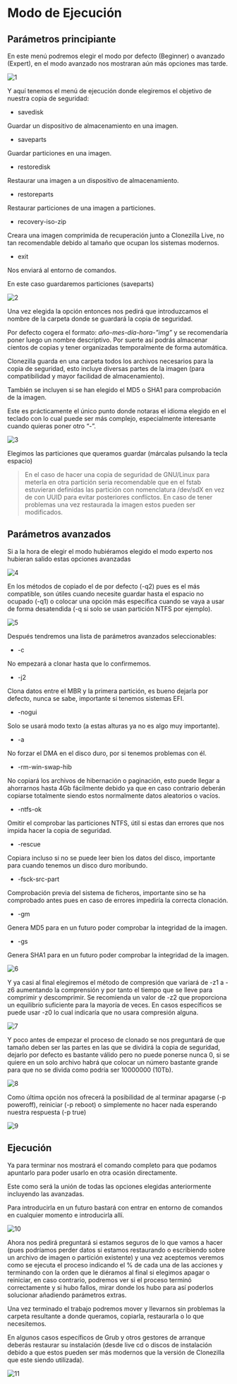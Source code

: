 # Modo de Ejecución

## Parámetros principiante

En este menú podremos elegir el modo por defecto (Beginner) o avanzado (Expert), en el modo avanzado nos mostraran aún más opciones mas tarde.

![1](./img/img_experto/1.png)

Y aquí tenemos el menú de ejecución donde elegiremos el objetivo de nuestra copia de seguridad:
* savedisk

Guardar un dispositivo de almacenamiento en una imagen.
* saveparts

Guardar particiones en una imagen.
* restoredisk

Restaurar una imagen a un dispositivo de almacenamiento.
* restoreparts

Restaurar particiones de una imagen a particiones.
* recovery-iso-zip

Creara una imagen comprimida de recuperación junto a Clonezilla Live, no tan recomendable debido al tamaño que ocupan los sistemas modernos.
* exit

Nos enviará al entorno de comandos.

En este caso guardaremos particiones (saveparts)


![2](./img/img_experto/2.png)

Una vez elegida la opción entonces nos pedirá que introduzcamos el nombre de la carpeta donde se guardará la copia de seguridad.

Por defecto cogera el formato: *año-mes-día-hora-”img”* y se recomendaría poner luego un nombre descriptivo. Por suerte así podrás almacenar cientos de copias y tener organizadas temporalmente de forma automática.

Clonezilla guarda en una carpeta todos los archivos necesarios para la copia de seguridad, esto incluye diversas partes de la imagen (para compatibilidad y mayor facilidad de almacenamiento).

También se incluyen si se han elegido el MD5 o SHA1 para comprobación de la imagen.

Este es prácticamente el único punto donde notaras el idioma elegido en el teclado con lo cual puede ser más complejo, especialmente interesante cuando quieras poner otro “-”. 


![3](./img/img_experto/3.png)

Elegimos las particiones que queramos guardar (márcalas pulsando la tecla espacio)

>En el caso de hacer una copia de seguridad de GNU/Linux para meterla en otra partición seria recomendable que en el fstab estuvieran definidas las partición con nomenclatura /dev/sdX en vez de con UUID para evitar posteriores conflictos. En caso de tener problemas una vez restaurada la imagen estos pueden ser modificados.

## Parámetros avanzados
Si a la hora de elegir el modo hubiéramos elegido el modo experto nos hubieran salido estas opciones avanzadas


![4](./img/img_experto/4.png)

En los métodos de copiado el de por defecto (-q2) pues es el más compatible, son útiles cuando necesite guardar hasta el espacio no ocupado (-q1) o colocar una opción más específica cuando se vaya a usar de forma desatendida (-q si solo se usan partición NTFS por ejemplo).

![5](./img/img_experto/5.png)

Después tendremos una lista de parámetros avanzados seleccionables:
* -c

No empezará a clonar hasta que lo confirmemos.
* -j2

Clona datos entre el MBR y la primera partición, es bueno dejarla por defecto, nunca se sabe, importante si tenemos sistemas EFI.
* -nogui

Solo se usará modo texto (a estas alturas ya no es algo muy importante).

* -a

No forzar el DMA en el disco duro, por si tenemos problemas con él.
* -rm-win-swap-hib

No copiará los archivos de hibernación o paginación, esto puede llegar a ahorrarnos hasta 4Gb fácilmente debido ya que en caso contrario deberán copiarse totalmente siendo estos normalmente datos aleatorios o vacíos.
* -ntfs-ok

Omitir el comprobar las particiones NTFS, útil si estas dan errores que nos impida hacer la copia de seguridad.
* -rescue

Copiara incluso si no se puede leer bien los datos del disco, importante para cuando tenemos un disco duro moribundo.
* -fsck-src-part

Comprobación previa del sistema de ficheros, importante sino se ha comprobado antes pues en caso de errores impediría la correcta clonación.
* -gm

Genera MD5 para en un futuro poder comprobar la integridad de la imagen.
* -gs

Genera SHA1 para en un futuro poder comprobar la integridad de la imagen.



![6](./img/img_experto/6.png)

Y ya casi al final elegiremos el método de compresión que variará de -z1 a -z6 aumentando la comprensión y por tanto el tiempo que se lleve para comprimir y descomprimir. Se recomienda un valor de -z2 que proporciona un equilibrio suficiente para la mayoría de veces. En casos específicos se puede usar -z0 lo cual indicaría que no usara compresión alguna.


![7](./img/img_experto/7.png)

Y poco antes de empezar el proceso de clonado se nos preguntará de que tamaño deben ser las partes en las que se dividirá la copia de seguridad, dejarlo por defecto es bastante válido pero no puede ponerse nunca 0, si se quiere en un solo archivo habrá que colocar un número bastante grande para que no se divida como podría ser 10000000 (10Tb).


![8](./img/img_experto/8.png)

Como última opción nos ofrecerá la posibilidad de al terminar apagarse (-p poweroff), reiniciar (-p reboot) o simplemente no hacer nada esperando nuestra respuesta (-p true) 

![9](./img/img_experto/9.png)


## Ejecución 

Ya para terminar nos mostrará el comando completo para que podamos apuntarlo para poder usarlo en otra ocasión directamente.

Este como será la unión de todas las opciones elegidas anteriormente incluyendo las avanzadas.

Para introducirla en un futuro bastará con entrar en entorno de comandos en cualquier momento e introducirla allí.


![10](./img/img_experto/10.png)


Ahora nos pedirá preguntará si estamos seguros de lo que vamos a hacer (pues podríamos perder datos si estamos restaurando o escribiendo sobre un archivo de imagen o partición existente) y una vez aceptemos veremos como se ejecuta el proceso indicando el % de cada una de las acciones y terminando con la orden que le diéramos al final si elegimos apagar o reiniciar, en caso contrario, podremos ver si el proceso terminó correctamente y si hubo fallos, mirar donde los hubo para así poderlos solucionar añadiendo parámetros extras.

Una vez terminado el trabajo podremos mover y llevarnos sin problemas la carpeta resultante a donde queramos, copiarla, restaurarla o lo que necesitemos.	

En algunos casos específicos de Grub y otros gestores de arranque deberás restaurar su instalación (desde live cd o discos de instalación debido a que estos pueden ser más modernos que la versión de Clonezilla que este siendo utilizada).

![11](./img/img_experto/11.png)